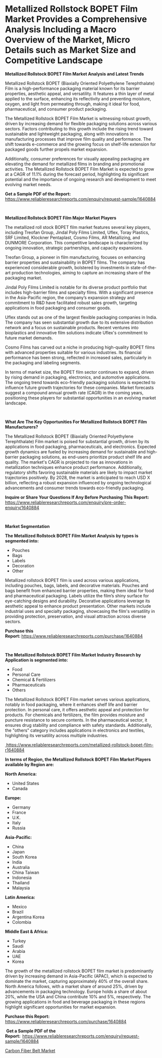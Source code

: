 <p><h1>Metallized Rollstock BOPET Film Market Provides a Comprehensive Analysis Including a Macro Overview of the Market, Micro Details such as Market Size and Competitive Landscape</h1></p><p><strong>Metallized Rollstock BOPET Film Market Analysis and Latest Trends</strong></p>
<p><p>Metallized Rollstock BOPET (Biaxially Oriented Polyethylene Terephthalate) Film is a high-performance packaging material known for its barrier properties, aesthetic appeal, and versatility. It features a thin layer of metal applied to the surface, enhancing its reflectivity and preventing moisture, oxygen, and light from permeating through, making it ideal for food, pharmaceutical, and consumer product packaging. </p><p>The Metallized Rollstock BOPET Film Market is witnessing robust growth, driven by increasing demand for flexible packaging solutions across various sectors. Factors contributing to this growth include the rising trend toward sustainable and lightweight packaging, along with innovations in manufacturing processes that improve film quality and performance. The shift towards e-commerce and the growing focus on shelf-life extension for packaged goods further propels market expansion. </p><p>Additionally, consumer preferences for visually appealing packaging are elevating the demand for metallized films in branding and promotional activities. The Metallized Rollstock BOPET Film Market is expected to grow at a CAGR of 11.1% during the forecast period, highlighting its significant potential and the importance of ongoing research and development to meet evolving market needs.</p></p>
<p><strong>Get a Sample PDF of the Report:&nbsp;</strong> <a href="https://www.reliableresearchreports.com/enquiry/request-sample/1640884?utm_campaign=2746&utm_medium=2&utm_source=Github&utm_content=ia&utm_term=02032025&utm_id=metallized-rollstock-bopet-film">https://www.reliableresearchreports.com/enquiry/request-sample/1640884</a></p>
<p>&nbsp;</p>
<p><strong>Metallized Rollstock BOPET Film Major Market Players</strong></p>
<p><p>The metallized roll stock BOPET film market features several key players, including Treofan Group, Jindal Poly Films Limited, Uflex, Toray Plastics, SRF Limited, Klockner Pentaplast, Cosmo Films, AR Metallizing, and DUNMORE Corporation. This competitive landscape is characterized by ongoing innovation, strategic partnerships, and capacity expansions.</p><p>Treofan Group, a pioneer in film manufacturing, focuses on enhancing barrier properties and sustainability in BOPET films. The company has experienced considerable growth, bolstered by investments in state-of-the-art production technologies, aiming to capture an increasing share of the packaging market.</p><p>Jindal Poly Films Limited is notable for its diverse product portfolio that includes high-barrier films and specialty films. With a significant presence in the Asia-Pacific region, the company’s expansion strategy and commitment to R&D have facilitated robust sales growth, targeting applications in food packaging and consumer goods.</p><p>Uflex stands out as one of the largest flexible packaging companies in India. The company has seen substantial growth due to its extensive distribution network and a focus on sustainable products. Recent ventures into bioplastics and innovative film solutions indicate Uflex's commitment to future market demands.</p><p>Cosmo Films has carved out a niche in producing high-quality BOPET films with advanced properties suitable for various industries. Its financial performance has been strong, reflected in increased sales, particularly in the packaging and labeling segments.</p><p>In terms of market size, the BOPET film sector continues to expand, driven by rising demand in packaging, electronics, and automotive applications. The ongoing trend towards eco-friendly packaging solutions is expected to influence future growth trajectories for these companies. Market forecasts suggest a compound annual growth rate (CAGR) in the coming years, positioning these players for substantial opportunities in an evolving market landscape.</p></p>
<p>&nbsp;</p>
<p><strong>What Are The Key Opportunities For Metallized Rollstock BOPET Film Manufacturers?</strong></p>
<p><p>The Metallized Rollstock BOPET (Biaxially Oriented Polyethylene Terephthalate) Film market is poised for substantial growth, driven by its applications in food packaging, pharmaceuticals, and electronics. Expected growth dynamics are fueled by increasing demand for sustainable and high-barrier packaging solutions, as end-users prioritize product shelf life and quality. The market's CAGR is projected to rise as innovations in metallization techniques enhance product performance. Additionally, regulatory shifts favoring sustainable materials are likely to impact market trajectories positively. By 2028, the market is anticipated to reach USD X billion, reflecting a robust expansion influenced by ongoing technological advancements and consumer trends towards eco-friendly packaging.</p></p>
<p><strong>Inquire or Share Your Questions If Any Before Purchasing This Report:</strong> <a href="https://www.reliableresearchreports.com/enquiry/pre-order-enquiry/1640884?utm_campaign=2746&utm_medium=2&utm_source=Github&utm_content=ia&utm_term=02032025&utm_id=metallized-rollstock-bopet-film">https://www.reliableresearchreports.com/enquiry/pre-order-enquiry/1640884</a></p>
<p>&nbsp;</p>
<p><strong>Market Segmentation</strong></p>
<p><strong>The Metallized Rollstock BOPET Film Market Analysis by types is segmented into:</strong></p>
<p><ul><li>Pouches</li><li>Bags</li><li>Labels</li><li>Decoration</li><li>Other</li></ul></p>
<p><p>Metallized rollstock BOPET film is used across various applications, including pouches, bags, labels, and decorative materials. Pouches and bags benefit from enhanced barrier properties, making them ideal for food and pharmaceutical packaging. Labels utilize the film’s shiny surface for eye-catching designs and durability. Decorative applications leverage its aesthetic appeal to enhance product presentation. Other markets include industrial uses and specialty packaging, showcasing the film's versatility in providing protection, preservation, and visual attraction across diverse sectors.</p></p>
<p><strong>Purchase this Report:&nbsp;</strong><a href="https://www.reliableresearchreports.com/purchase/1640884?utm_campaign=2746&utm_medium=2&utm_source=Github&utm_content=ia&utm_term=02032025&utm_id=metallized-rollstock-bopet-film">https://www.reliableresearchreports.com/purchase/1640884</a></p>
<p>&nbsp;</p>
<p><strong>The Metallized Rollstock BOPET Film Market Industry Research by Application is segmented into:</strong></p>
<p><ul><li>Food</li><li>Personal Care</li><li>Chemical & Fertilizers</li><li>Pharmaceuticals</li><li>Others</li></ul></p>
<p><p>The Metallized Rollstock BOPET Film market serves various applications, notably in food packaging, where it enhances shelf life and barrier protection. In personal care, it offers aesthetic appeal and protection for products. For chemicals and fertilizers, the film provides moisture and puncture resistance to secure contents. In the pharmaceutical sector, it ensures drug stability and compliance with safety standards. Additionally, the "others" category includes applications in electronics and textiles, highlighting its versatility across multiple industries.</p></p>
<p><a href="https://www.reliableresearchreports.com/metallized-rollstock-bopet-film-r1640884?utm_campaign=2746&utm_medium=2&utm_source=Github&utm_content=ia&utm_term=02032025&utm_id=metallized-rollstock-bopet-film">&nbsp;https://www.reliableresearchreports.com/metallized-rollstock-bopet-film-r1640884</a></p>
<p><strong>In terms of Region, the Metallized Rollstock BOPET Film Market Players available by Region are:</strong></p>
<p>
    <p> <strong> North America: </strong>
        <ul>
            <li>United States</li>
            <li>Canada</li>
        </ul>
        </p> 
    <p> <strong> Europe: </strong>
        <ul>
            <li>Germany</li>
            <li>France</li>
            <li>U.K.</li>
            <li>Italy</li>
            <li>Russia</li>
        </ul>
        </p> 
    <p> <strong> Asia-Pacific: </strong>
        <ul>
            <li>China</li>
            <li>Japan</li>
            <li>South Korea</li>
            <li>India</li>
            <li>Australia</li>
            <li>China Taiwan</li>
            <li>Indonesia</li>
            <li>Thailand</li>
            <li>Malaysia</li>
        </ul>
        </p> 
    <p> <strong> Latin America: </strong>
        <ul>
            <li>Mexico</li>
            <li>Brazil</li>
            <li>Argentina Korea</li>
            <li>Colombia</li>
        </ul>
        </p> 
    <p> <strong> Middle East & Africa: </strong>
        <ul>
            <li>Turkey</li>
            <li>Saudi</li>
            <li>Arabia</li>
            <li>UAE</li>
            <li>Korea</li>
        </ul>
    </p>
    </p>
<p><p>The growth of the metallized rollstock BOPET film market is predominantly driven by increasing demand in Asia-Pacific (APAC), which is expected to dominate the market, capturing approximately 40% of the overall share. North America follows, with a market share of around 25%, driven by advancements in packaging technology. Europe holds a share of about 20%, while the USA and China contribute 10% and 5%, respectively. The growing applications in food and beverage packaging in these regions highlight significant opportunities for market expansion.</p></p>
<p><strong>Purchase this Report: </strong><a href="https://www.reliableresearchreports.com/purchase/1640884?utm_campaign=2746&utm_medium=2&utm_source=Github&utm_content=ia&utm_term=02032025&utm_id=metallized-rollstock-bopet-film">https://www.reliableresearchreports.com/purchase/1640884</a></p>
<p>&nbsp;<strong>Get a Sample PDF of the Report:&nbsp;&nbsp;</strong><a href="https://www.reliableresearchreports.com/enquiry/request-sample/1640884?utm_campaign=2746&utm_medium=2&utm_source=Github&utm_content=ia&utm_term=02032025&utm_id=metallized-rollstock-bopet-film">https://www.reliableresearchreports.com/enquiry/request-sample/1640884</a></p>
<p><strong></strong></p>
<p><p><a href="https://github.com/paljuhubeyde/Market-Research-Report-List-1/blob/main/carbon-fiber-belt-market.md?utm_campaign=2746&utm_medium=2&utm_source=Github&utm_content=ia&utm_term=02032025&utm_id=metallized-rollstock-bopet-film">Carbon Fiber Belt Market</a></p></p>